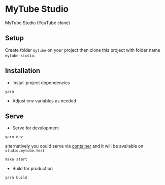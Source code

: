 # MyTube Studio

MyTube Studio (YouTube clone)

## Setup

Create folder `mytube` on your project then clone this project with folder name `mytube-studio`.

## Installation

- Install project dependencies

```shell
yarn
```

- Adjust env variables as needed

## Serve

- Serve for development

```shell
yarn dev
```

alternatively you could serve via [container](https://github.com/yoelpc4/mytube-container) and it will be available on `studio.mytube.test`

```shell
make start
```

- Build for production

```shell
yarn build
```
